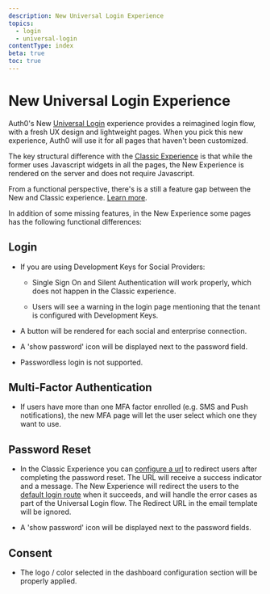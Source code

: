 ```yaml
---
description: New Universal Login Experience
topics:
  - login
  - universal-login
contentType: index
beta: true
toc: true
---
```

# New Universal Login Experience

Auth0's New [Universal Login](/universal-login) experience provides a reimagined login flow, with a fresh UX design and lightweight pages. When you pick this new experience, Auth0 will use it for all pages that haven't been customized.

The key structural difference with the [Classic Experience](/unniversa-login/classic) is that while the former uses Javascript widgets in all the pages, the New Experience is rendered on the server and does not require Javascript. 

From a functional perspective, there's is a still a feature gap between the New and Classic experience. [Learn more](/universal-login/new-experience-limitations).

In addition of some missing features, in the New Experience some pages has the following functional differences:

## Login

- If you are using Development Keys for Social Providers:

    - Single Sign On and Silent Authentication will work properly, which does not happen in the Classic experience.

    - Users will see a warning in the login page mentioning that the tenant is configured with Development Keys.

- A button will be rendered for each social and enterprise connection. 

- A 'show password' icon will be displayed next to the password field.

- Passwordless login is not supported.

## Multi-Factor Authentication

- If users have more than one MFA factor enrolled (e.g. SMS and Push notifications), the new MFA page will let the user select which one they want to use. 

## Password Reset

- In the Classic Experience you can [configure a url](/email/templates#redirect-to-results-for-the-change-password-email-template) to redirect users after completing the password reset. The URL will receive a success indicator and a message. The New Experience will redirect the users to the [default login route](/universal-login/default-login-url) when it succeeds, and will handle the error cases as part of the Universal Login flow. The Redirect URL in the email template will be ignored.  

- A 'show password' icon will be displayed next to the password fields.

## Consent

- The logo / color selected in the dashboard configuration section will be properly applied.
